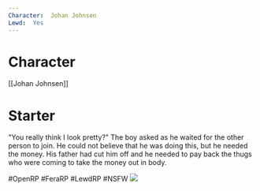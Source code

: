 ```yaml
---
Character:  Johan Johnsen
Lewd:  Yes
---
```

# Character
[[Johan Johnsen]]

# Starter
"You really think I look pretty?" The boy asked as he waited for the other person to join. He could not believe that he was doing this, but he needed the money. His father had cut him off and he needed to pay back the thugs who were coming to take the money out in body.
  
#OpenRP #FeraRP #LewdRP  #NSFW
![](7982634924583775717.png)